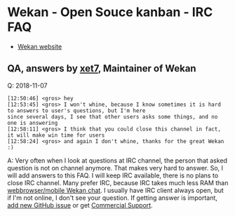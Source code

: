 # Wekan - Open Souce kanban - IRC FAQ

- [Wekan website](https://wekan.github.io)

## QA, answers by [xet7](https://github.com/xet), Maintainer of Wekan

Q: 2018-11-07
```
[12:50:46] <gros> hey
[12:53:45] <gros> I won't whine, because I know sometimes it is hard to answers to user's questions, but I'm here
since several days, I see that other users asks some things, and no one is answering
[12:58:11] <gros> I think that you could close this channel in fact, it will make win time for users
[12:58:24] <gros> and again I don't whine, thanks for the great Wekan :)
```
A: Very often when I look at questions at IRC channel, the person that asked question is not on channel anymore. That makes very hard to answer. So, I will add answers to this FAQ. I will keep IRC available, there is no plans to close IRC channel. Many prefer IRC, because IRC takes much less RAM than [webbrowser/mobile Wekan chat](https://chat.vanila.io/channel/wekan). I usually have IRC client always open, but if I'm not online, I don't see your question. If getting answer is important, [add new GitHub issue](https://github.com/wekan/wekan/issues) or get [Commercial Support](https://wekan.team/commercial-support/index.html).